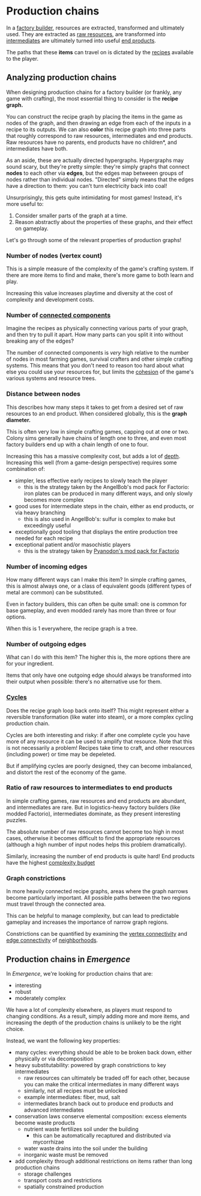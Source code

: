 # Production chains

In a [factory builder](../high-level/genre-mechanics.md), resources are extracted, transformed and ultimately used.
They are extracted as [raw resources](raw-resources.md), are transformed into [intermediates](intermediates.md) are ultimately turned into useful [end products](end-products.md).

The paths that these **items** can travel on is dictated by the [recipes](recipes.md) available to the player.

## Analyzing production chains

When designing production chains for a factory builder (or frankly, any game with crafting),
the most essential thing to consider is the **recipe graph.**

You can construct the recipe graph by placing the items in the game as nodes of the graph, and then drawing an edge from each of the inputs in a recipe to its outputs.
We can also **color** this recipe graph into three parts that roughly correspond to raw resources, intermediates and end products.
Raw resources have no parents, end products have no children*, and intermediates have both.

As an aside, these are actually directed hypergraphs.
Hypergraphs may sound scary, but they're pretty simple: they're simply graphs that connect **nodes** to each other via **edges**, but the edges map betweeen groups of nodes rather than individual nodes.
"Directed" simply means that the edges have a direction to them: you can't turn electricity back into coal!

Unsurprisingly, this gets quite intimidating for most games!
Instead, it's more useful to:

1. Consider smaller parts of the graph at a time.
2. Reason abstractly about the properties of these graphs, and their effect on gameplay.

Let's go through some of the relevant properties of production graphs!

### Number of nodes (vertex count)

This is a simple measure of the complexity of the game's crafting system.
If there are more items to find and make, there's more game to both learn and play.

Increasing this value increases playtime and diversity at the cost of complexity and development costs.

### Number of [connected components](https://en.wikipedia.org/wiki/Component_(graph_theory))

Imagine the recipes as physically connecting various parts of your graph, and then try to pull it apart.
How many parts can you split it into without breaking any of the edges?

The number of connected components is *very* high relative to the number of nodes in most farming games, survival crafters and other simple crafting systems.
This means that you don't need to reason too hard about what else you could use your resources for,
but limits the [cohesion](../glossary.md#cohesion) of the game's various systems and resource trees.

### Distance between nodes

This describes how many steps it takes to get from a desired set of raw resources to an end product.
When considered globally, this is the **graph diameter.**

This is often very low in simple crafting games, capping out at one or two.
Colony sims generally have chains of length one to three,
and even most factory builders end up with a chain length of one to four.

Increasing this has a massive complexity cost, but adds a lot of [depth](../glossary.md#depth-and-complexity).
Increasing this well (from a game-design perspective) requires some combination of:

- simpler, less effective early recipes to slowly teach the player
  - this is the strategy taken by the AngelBob's mod pack for Factorio: iron plates can be produced in many different ways, and only slowly becomes more complex
- good uses for intermediate steps in the chain, either as end products, or via heavy branching
  - this is also used in AngelBob's: sulfur is complex to make but exceedingly useful
- exceptionally good tooling that displays the entire production tree needed for each recipe
- exceptional patient and/or masochistic players
  - this is the strategy taken by [Pyanodon's mod pack for Factorio](https://www.reddit.com/r/factorio/comments/yd1i7l/finally_after_20_hours_of_work_i_present_the/)

### Number of incoming edges

How many different ways can I make this item?
In simple crafting games, this is almost always one, or a class of equivalent goods (different types of metal are common) can be substituted.

Even in factory builders, this can often be quite small: one is common for base gameplay, and even modded rarely has more than three or four options.

When this is 1 everywhere, the recipe graph is a tree.

### Number of outgoing edges

What can I do with this item?
The higher this is, the more options there are for your ingredient.

Items that only have one outgoing edge should always be transformed into their output when possible: there's no alternative use for them.

### [Cycles](https://en.wikipedia.org/wiki/Cycle_(graph_theory))

Does the recipe graph loop back onto itself?
This might represent either a reversible transformation (like water into steam), or a more complex cycling production chain.

Cycles are both interesting and risky: if after one complete cycle you have more of any resource it can be used to amplify that resource.
Note that this is not necessarily a problem!
Recipes take time to craft, and other resources (including power) or time may be depeleted.

But if amplifying cycles are poorly designed, they can become imbalanced, and distort the rest of the economy of the game.

### Ratio of raw resources to intermediates to end products

In simple crafting games, raw resources and end products are abundant, and intermediates are rare.
But in logistics-heavy factory builders (like modded Factorio), intermediates dominate, as they present interesting puzzles.

The absolute number of raw resources cannot become too high in most cases, otherwise it becomes difficult to find the appropriate resources (although a high number of input nodes helps this problem dramatically).

Similarly, increasing the number of end products is quite hard! End products have the highest [complexity budget](../glossary.md#depth-and-complexity)

### Graph constrictions

In more heavily connected recipe graphs, areas where the graph narrows become particularly important.
All possible paths between the two regions must travel through the connected area.

This can be helpful to manage complexity, but can lead to predictable gameplay and increases the importance of narrow graph regions.

Constrictions can be quantified by examining the [vertex connectivity](https://en.wikipedia.org/wiki/K-vertex-connected_graph) and [edge connectivity](https://en.wikipedia.org/wiki/K-edge-connected_graph) of [neighborhoods](https://en.wikipedia.org/wiki/Neighbourhood_(graph_theory)).

## Production chains in *Emergence*

In *Emergence*, we're looking for production chains that are:

- interesting
- robust
- moderately complex

We have a lot of complexity elsewhere, as players must respond to changing conditions.
As a result, simply adding more and more items, and increasing the depth of the production chains is unlikely to be the right choice.

Instead, we want the following key properties:

- many cycles: everything should be able to be broken back down, either physically or via decomposition
- heavy substitutability: powered by graph constrictions to key intermediates
  - raw resources can ultimately be traded off for each other, because you can make the critical intermediates in many different ways
  - similarly, not all recipes must be unlocked
  - example intermediates: fiber, mud, salt
  - intermediates branch back out to produce end products and advanced intermediates
- conservation laws conserve elemental composition: excess elements become waste products
  - nutrient waste fertilizes soil under the building
    - this can be automatically recaptured and distributed via mycorrhizae
  - water waste drains into the soil under the building
  - inorganic waste must be removed
- add complexity through additional restrictions on items rather than long production chains
  - storage challenges
  - transport costs and restrictions
  - spatially constrained production
